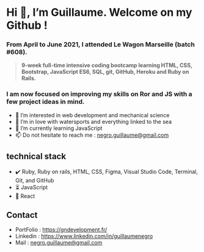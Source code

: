 # Hi 👋, I’m Guillaume. Welcome on my Github !

### From April to June 2021, I attended Le Wagon Marseille (batch #608).
>**9-week full-time intensive coding bootcamp learning HTML, CSS, Bootstrap, JavaScript ES6,
SQL, git, GitHub, Heroku and Ruby on Rails.**

### I am now focused on improving my skills on Ror and JS with a few project ideas in mind.
- 👀 I’m interested in web development and mechanical science
- 💞️ I’m in love with watersports and everything linked to the sea
- 🌱 I’m currently learning JavaScript
- 📫 Do not hesitate to reach me : negro.guillaume@gmail.com

## technical stack

- ✔️ Ruby, Ruby on rails, HTML, CSS, Figma, Visual Studio Code,  Terminal,  Git, and GitHub
- ⏳ JavaScript
- 👀 React

## Contact

- PortFolio : https://gndevelopment.fr/
- Linkedin : https://www.linkedin.com/in/guillaumenegro
- Mail : negro.guillaume@gmail.com

<!---
GN13008/GN13008 is a ✨ special ✨ repository because its `README.md` (this file) appears on your GitHub profile.
You can click the Preview link to take a look at your changes.
--->
